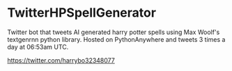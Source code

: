 # TwitterHPSpellGenerator
Twitter bot that tweets AI generated harry potter spells using Max Woolf's textgenrnn python library. 
Hosted on PythonAnywhere and tweets 3 times a day at 06:53am UTC.

https://twitter.com/harrybo32348077
